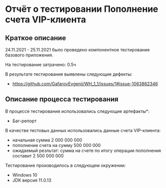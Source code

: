 # Отчёт о тестировании Пополнение счета VIP-клиента

## Краткое описание

24.11.2021 - 25.11.2021 было проведено компонентное тестирование базового приложения.

На тестирование затрачено: 0.5ч

В результате тестирования выявлены следующие дефекты:
* https://github.com/GafarovEvgenii/WH_1_1/issues/1#issue-1063862346


## Описание процесса тестирования

В процессе тестирования использовались следующие артефакты*:
* Баг-репорт

В качестве тестовых данных использовались данные счета VIP-клиента:
* начальная сумма 2 000 000 000
* пополнение счета на сумму 500 000 000
* ожидаемый резльтат: сумма на счете по итогу операции пополнения составит 2 500 000 000

Тестирование производилось в следующем окружении:
* Windows 10
* JDK версия 11.0.13
